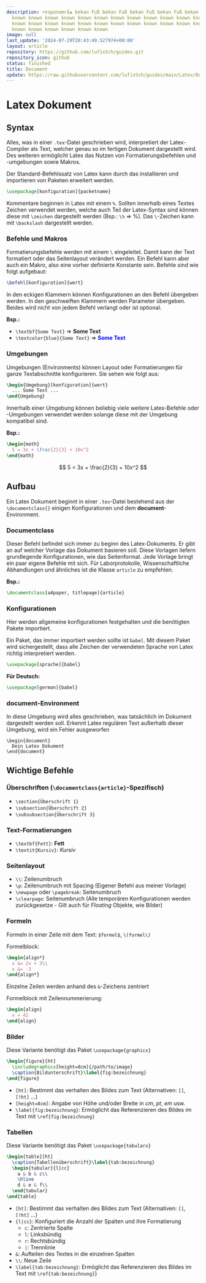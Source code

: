 ```yaml
---
description: responområھ bekan Fuß bekan Fuß bekan Fuß bekan Fuß bekan Fuß known known
  known known known known known known known known known known known known known known
  known known known known known known known known known known known known known known
  known known known known known known
image: null
last_update: '2024-07-29T20:43:49.527974+00:00'
layout: article
repository: https://github.com/lufixSch/guides.git
repository_icon: github
status: finished
title: Document
update: https://raw.githubusercontent.com/lufixSch/guides/main/Latex/Document.md
---
```


# Latex Dokument
## Syntax

Alles, was in einer `.tex`-Datei geschrieben wird, interpretiert der Latex-Compiler als Text, welcher genau so im fertigen Dokument dargestellt wird. Des weiteren ermöglicht Latex das Nutzen von Formatierungsbefehlen und -umgebungen sowie Makros.

Der Standard-Befehlssatz von Latex kann durch das installieren und importieren von Paketen erweitert werden.

```tex
\usepackage[konfiguration]{packetname}
```

Kommentare beginnen in Latex mit einem `%`. Sollten innerhalb eines Textes Zeichen verwendet werden, welche auch Teil der Latex-Syntax sind können diese mit `\zeichen` dargestellt werden (Bsp.: `\%` => %). Das `\`-Zeichen kann mit `\backslash` dargestellt werden.

### Befehle und Makros

Formatierungsbefehle werden mit einem `\` eingeleitet. Damit kann der Text formatiert oder das Seitenlayout verändert werden. Ein Befehl kann aber auch ein Makro, also eine vorher definierte Konstante sein. Befehle sind wie folgt aufgebaut:

```tex
\befehl[konfiguration]{wert}
```

In den eckigen Klammern können Konfigurationen an den Befehl übergeben werden. In den geschweiften Klammern werden Parameter übergeben. Beides wird nicht von jedem Befehl verlangt oder ist optional.

**Bsp.:**
- `\textbf{Some Text}` => **Some Text**
- `\textcolor{blue}{Some Text}` => <span style="color:blue">**Some Text**</span>

### Umgebungen

Umgebungen (Environments) können Layout oder Formatierungen für ganze Textabschnitte konfigurieren. Sie sehen wie folgt aus:

```tex
\begin{Umgebung}[konfiguration]{wert}
  ... Some Text ...
\end{Umgebung}
```

Innerhalb einer Umgebung können beliebig viele weitere Latex-Befehle oder -Umgebungen verwendet werden solange diese mit der Umgebung kompatibel sind.

**Bsp.:**
```tex
\begin{math}
  5 = 3x + \frac{2}{3} + 10x^2
\end{math}
```

$$ 5 = 3x + \frac{2}{3} + 10x^2 $$

## Aufbau

Ein Latex Dokument beginnt in einer `.tex`-Datei bestehend aus der `\documentclass{}` einigen Konfigurationen und dem **document**-Environment.

### Documentclass

Dieser Befehl befindet sich immer zu beginn des Latex-Dokuments. Er gibt an auf welcher Vorlage das Dokument basieren soll. Diese Vorlagen liefern grundlegende Konfigurationen, wie das Seitenformat. Jede Vorlage bringt ein paar eigene Befehle mit sich. Für Laborprotokolle, Wissenschaftliche Abhandlungen und ähnliches ist die Klasse `article` zu empfehlen.

**Bsp.:**
```tex
\documentclass[a4paper, titlepage]{article}
```

### Konfigurationen

Hier werden allgemeine konfigurationen festgehalten und die benötigten Pakete importiert.

Ein Paket, das immer importiert werden sollte ist `babel`. Mit diesem Paket wird sichergestellt, dass alle Zeichen der verwendeten Sprache von Latex richtig interpretiert werden.

```tex
\usepackage[sprache]{babel}
```
**Für Deutsch:**
```tex
\usepackage[german]{babel}
```

### document-Environment

In diese Umgebung wird alles geschrieben, was tatsächlich im Dokument dargestellt werden soll. Erkennt Latex regulären Text außerhalb dieser Umgebung, wird ein Fehler ausgeworfen

```text
\begin{document}
  Dein Latex Dokument
\end{document}
```

## Wichtige Befehle

### Überschriften (`\documentclass{article}`-Spezifisch)
- `\section{Überschrift 1}`
- `\subsection{Überschrift 2}`
- `\subsubsection{Überschrift 3}`

### Text-Formatierungen
- `\textbf{Fett}`: **Fett**
- `\textit{Kursiv}`: *Kursiv*

### Seitenlayout
- `\\`: Zeilenumbruch
- `\p`: Zeilenumbruch mit Spacing (Eigener Befehl aus meiner Vorlage)
- `\newpage` oder `\pagebreak`: Seitenumbruch
- `\clearpage`: Seitenumbruch (Alle temporären Konfigurationen werden zurückgesetze - Gilt auch für *Floating* Objekte, wie Bilder)

### Formeln
Formeln in einer Zeile mit dem Text: `$formel$`, `\(formel\)`

Formelblock:

```tex
\begin{align*}
  x &= 2x + 3\\
  x &= -3
\end{align*}
```

Einzelne Zeilen werden anhand des `&`-Zeichens zentriert

Formelblock mit Zeilennummerierung:

```tex
\begin{align}
  x = 42
\end{align}
```

### Bilder

Diese Variante benötigt das Paket `\usepackage{graphicx}`

```tex
\begin{figure}[ht]
  \includegraphics[height=8cm]{/path/to/image}
  \caption{Bildunterschrift}\label{fig:bezeichnung}
\end{figure}
```

- `[ht]`: Bestimmt das verhalten des Bildes zum Text (Alternativen: `[]`, `[!ht]` ...)
- `[height=8cm]`: Angabe von Höhe und/oder Breite in *cm*, *pt*, *em* usw.
- `\label{fig:bezeichnung}`: Ermöglicht das Referenzieren des Bildes im Text mit `\ref{fig:bezeichnung}`

### Tabellen

Diese Variante benötigt das Paket `\usepackage{tabularx}`

```tex
\begin{table}[ht]
  \caption{Tabellenüberschrift}\label{tab:bezeichnung}
  \begin{tabular}{l|cc}
    a & b & c\\
    \hline
    d & e & f\\
  \end{tabular}
\end{table}
```

- `[ht]`: Bestimmt das verhalten des Bildes zum Text (Alternativen: `[]`, `[!ht]` ...)
- `{l|cc}`: Konfiguriert die Anzahl der Spalten und ihre Formatierung
  - `c`: Zentrierte Spalte
  - `l`: Linksbündig
  - `r`: Rechtsbündig
  - `|`: Trennlinie
- `&`: Aufteilen des Textes in die einzelnen Spalten
- `\\`: Neue Zeile
- `\label{tab:bezeichnung}`: Ermöglicht das Referenzieren des Bildes im Text mit `\ref{tab:bezeichnung}`}